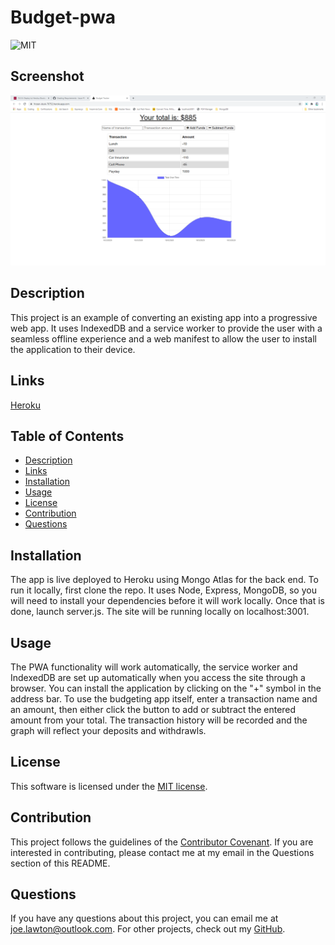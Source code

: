 
  # Budget-pwa

  ![MIT](https://img.shields.io/badge/license-MIT-brightgreen)

  ## Screenshot
  ![BudgetApp Screenshot](./budget-app-screenshot.png)

  ## Description
  This project is an example of converting an existing app into a progressive web app. It uses IndexedDB and a service worker to provide the user with a seamless offline experience and a web manifest to allow the user to install the application to their device.

  ## Links
  [Heroku](https://frozen-dusk-70752.herokuapp.com/)

  ## Table of Contents
  * [Description](#description)
  * [Links](#links)
  * [Installation](#installation)
  * [Usage](#usage)
  * [License](#license)
  * [Contribution](#contribute)
  * [Questions](#questions)

  ## Installation
  The app is live deployed to Heroku using Mongo Atlas for the back end. To run it locally, first clone the repo. It uses Node, Express, MongoDB, so you will need to install your dependencies before it will work locally. Once that is done, launch server.js. The site will be running locally on localhost:3001.

  ## Usage
  The PWA functionality will work automatically, the service worker and IndexedDB are set up automatically when you access the site through a browser. You can install the application by clicking on the "+" symbol in the address bar. To use the budgeting app itself, enter a transaction name and an amount, then either click the button to add or subtract the entered amount from your total. The transaction history will be recorded and the graph will reflect your deposits and withdrawls.

  ## License
  This software is licensed under the [MIT license](https://choosealicense.com/licenses/mit/).

  ## Contribution
  This project follows the guidelines of the [Contributor Covenant](https://www.contributor-covenant.org/version/2/0/code_of_conduct/). If you are interested in contributing, please contact me at my email in the Questions section of this README.

  ## Questions
  If you have any questions about this project, you can email me at joe.lawton@outlook.com.
  For other projects, check out my [GitHub](https://github.com/jdlawton).

